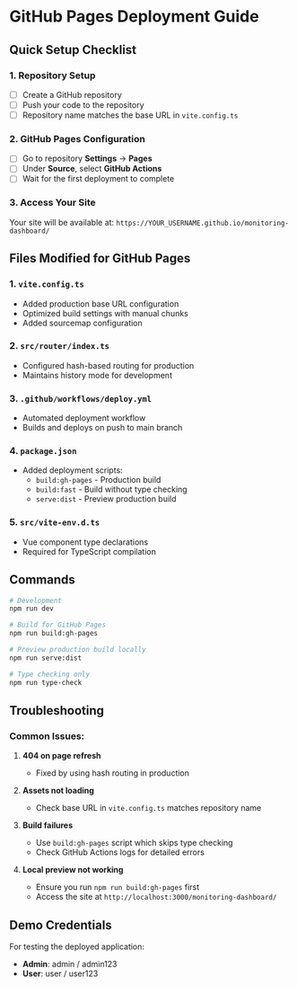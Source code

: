 # GitHub Pages Deployment Guide

## Quick Setup Checklist

### 1. Repository Setup
- [ ] Create a GitHub repository
- [ ] Push your code to the repository
- [ ] Repository name matches the base URL in `vite.config.ts`

### 2. GitHub Pages Configuration
- [ ] Go to repository **Settings** → **Pages**
- [ ] Under **Source**, select **GitHub Actions**
- [ ] Wait for the first deployment to complete

### 3. Access Your Site
Your site will be available at:
`https://YOUR_USERNAME.github.io/monitoring-dashboard/`

## Files Modified for GitHub Pages

### 1. `vite.config.ts`
- Added production base URL configuration
- Optimized build settings with manual chunks
- Added sourcemap configuration

### 2. `src/router/index.ts`
- Configured hash-based routing for production
- Maintains history mode for development

### 3. `.github/workflows/deploy.yml`
- Automated deployment workflow
- Builds and deploys on push to main branch

### 4. `package.json`
- Added deployment scripts:
  - `build:gh-pages` - Production build
  - `build:fast` - Build without type checking
  - `serve:dist` - Preview production build

### 5. `src/vite-env.d.ts`
- Vue component type declarations
- Required for TypeScript compilation

## Commands

```bash
# Development
npm run dev

# Build for GitHub Pages
npm run build:gh-pages

# Preview production build locally
npm run serve:dist

# Type checking only
npm run type-check
```

## Troubleshooting

### Common Issues:

1. **404 on page refresh**
   - Fixed by using hash routing in production

2. **Assets not loading**
   - Check base URL in `vite.config.ts` matches repository name

3. **Build failures**
   - Use `build:gh-pages` script which skips type checking
   - Check GitHub Actions logs for detailed errors

4. **Local preview not working**
   - Ensure you run `npm run build:gh-pages` first
   - Access the site at `http://localhost:3000/monitoring-dashboard/`

## Demo Credentials

For testing the deployed application:
- **Admin**: admin / admin123
- **User**: user / user123